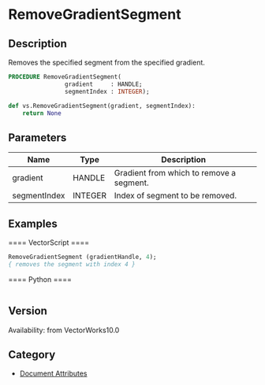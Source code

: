 # RemoveGradientSegment

## Description
Removes the specified segment from the specified gradient.

```pascal
PROCEDURE RemoveGradientSegment(
				gradient     : HANDLE;
				segmentIndex : INTEGER);
```

```python
def vs.RemoveGradientSegment(gradient, segmentIndex):
    return None
```

## Parameters
|Name|Type|Description|
|---|---|---|
|gradient|HANDLE|Gradient from which to remove a segment.|
|segmentIndex|INTEGER|Index of segment to be removed.|(segment indexes begin with 1)|

## Examples
==== VectorScript ====
```pascal
RemoveGradientSegment (gradientHandle, 4);
{ removes the segment with index 4 }
```
==== Python ====
```python

```

## Version
Availability: from VectorWorks10.0

## Category
* [Document Attributes](../Categories/Document%20Attributes.md)
